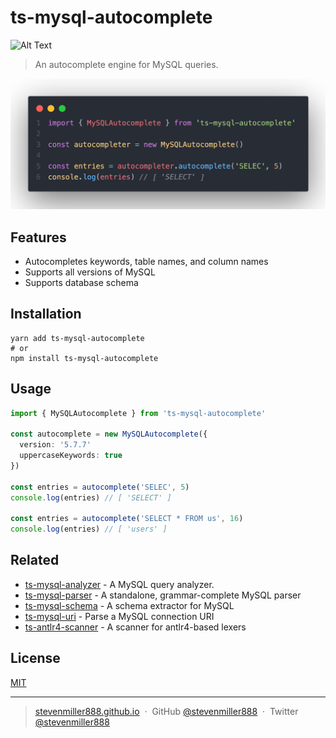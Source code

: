 # ts-mysql-autocomplete

![Alt Text](https://github.com/stevenmiller888/ts-mysql-autocomplete/workflows/CI/badge.svg)

> An autocomplete engine for MySQL queries.

![Alt Text](https://github.com/stevenmiller888/ts-mysql-autocomplete/raw/master/.github/code.png)

## Features

- Autocompletes keywords, table names, and column names
- Supports all versions of MySQL
- Supports database schema

## Installation

```shell
yarn add ts-mysql-autocomplete
# or
npm install ts-mysql-autocomplete
```

## Usage

```typescript
import { MySQLAutocomplete } from 'ts-mysql-autocomplete'

const autocomplete = new MySQLAutocomplete({
  version: '5.7.7'
  uppercaseKeywords: true
})

const entries = autocomplete('SELEC', 5)
console.log(entries) // [ 'SELECT' ]

const entries = autocomplete('SELECT * FROM us', 16)
console.log(entries) // [ 'users' ]
```

## Related

- [ts-mysql-analyzer](https://github.com/stevenmiller888/ts-mysql-analyzer) - A MySQL query analyzer.
- [ts-mysql-parser](https://github.com/stevenmiller888/ts-mysql-parser) - A standalone, grammar-complete MySQL parser
- [ts-mysql-schema](https://github.com/stevenmiller888/ts-mysql-schema) - A schema extractor for MySQL
- [ts-mysql-uri](https://github.com/stevenmiller888/ts-mysql-uri) - Parse a MySQL connection URI
- [ts-antlr4-scanner](https://github.com/stevenmiller888/ts-antlr4-scanner) - A scanner for antlr4-based lexers

## License

[MIT](https://tldrlegal.com/license/mit-license)

---

> [stevenmiller888.github.io](https://stevenmiller888.github.io) &nbsp;&middot;&nbsp;
> GitHub [@stevenmiller888](https://github.com/stevenmiller888) &nbsp;&middot;&nbsp;
> Twitter [@stevenmiller888](https://twitter.com/stevenmiller888)
